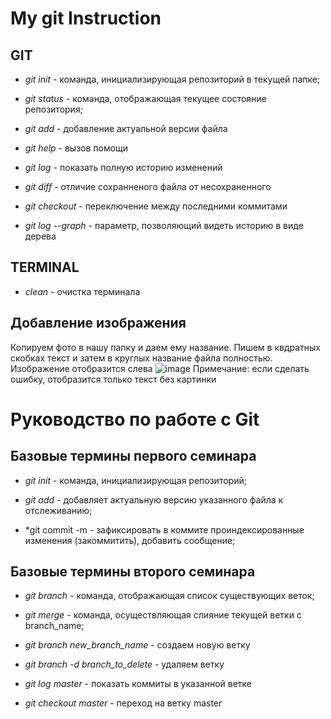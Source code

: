 # My git Instruction

## GIT  

* *git init* - команда, инициализирующая репозиторий в текущей папке;

* *git status* - команда, отображающая текущее состояние репозитория;

* *git add* - добавление актуальной версии файла

* *git help* - вызов помощи

* *git log* - показать полную историю изменений

* *git diff* - отличие сохранненого файла от несохраненного

* *git checkout* - переключение между последними коммитами

* *git log --graph* - параметр, позволяющий видеть историю в виде дерева

## TERMINAL

* *clean* - очистка терминала

## Добавление изображения

Копируем фото в нашу папку и даем ему название.
Пишем в квдратных скобках текст и затем в круглых название файла полностью. Изображение отобразится слева ![image](kodkot)
Примечание: если сделать ошибку, отобразится только текст без картинки









# Руководство по работе с Git

## Базовые термины первого семинара

* *git init* - команда, инициализирующая репозиторий;

* *git add* - добавляет актуальную версию указанного файла к отслеживанию;

* *git commit -m  - зафиксировать в коммите проиндексированные изменения (закоммитить), добавить сообщение;

## Базовые термины второго семинара

* *git branch* - команда, отображающая список существующих веток;

* *git merge* - команда, осуществляющая слияние текущей ветки с branch_name;

* *git branch new_branch_name* -  создаем новую ветку 

* *git branch -d branch_to_delete* - удаляем ветку

* *git log master* - показать коммиты в указанной ветке 

* *git checkout master* - переход на ветку master
